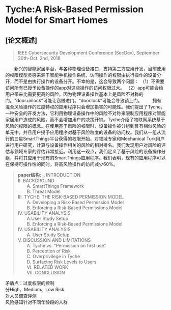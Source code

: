 # Tyche:A Risk-Based Permission Model for Smart Homes
## [论文概述]
> IEEE Cybersecurity Development Conference (SecDev), September 30th-Oct. 2nd, 2018

&emsp;&emsp;新兴的智能家居平台，与各种物理设备接口，支持第三方应用开发，目前使用的权限模型灵感来源于智能手机操作系统，访问操作的权限由执行操作的设备分开，而不是由执行操作的设备分开。不幸的是，这会导致两个问题：
（1）不需要访问所有已授予设备操作的app对这些操作的访问权限过大。
（2）app可能会给用户带来比需要更高的风险，因为物理设备操作基本上是风险不对称的门。"door.unlock"可能让窃贼进门。“door.lock”可能会导致锁上门。
&emsp;&emsp;拥有混合风险操作的过度特权的应用程序只会增加损害的可能性。我们提出了Tyche，一种安全的开发方法，它利用物理设备操作中的风险不对称来限制应用程序对智能家居用户造成的风险，而不会增加用户的决策开销。Tyche介绍了物联网系统基于风险的权限的概念。在使用基于风险的权限时，设备操作被分组到具有相似风险的单元中，并且用户授予应用程序对基于风险粒度的设备的访问权。我们从一组从流行的三星SmartThings平台获得的权限开始，对领域专家和Mechanical Turk用户进行用户研究，计算与设备操作相关的风险的相对排名。我们发现用户对风险的评估与领域专家的评估非常接近。利用这一观点，我们定义了基于风险的设备操作分组，并将其应用于现有的SmartThings应用程序。我们表明，现有的应用程序可以在保持可操作性的同时，将高风险操作的访问减少60%。
>__paper结构:__
>I. INTRODUCTION   
>II. BACKGROUND   
>&emsp;&emsp;A. SmartThings Framework  
>&emsp;&emsp;B. Threat Model   
>III. TYCHE: THE RISK-BASED PERMISSION MODEL   
>&emsp;&emsp;A. Developing a Risk-Based Permission Model   
>&emsp;&emsp;B. Enforcing a Risk-Based Permissions Model   
>IV. USABILITY ANALYSIS  
>&emsp;&emsp;A.User Study Setup  
>&emsp;&emsp;B. Enforcing a Risk-Based Permissions Model     
>IV. USABILITY ANALYSIS   
>&emsp;&emsp;A. User Study Setup  
>V. DISCUSSION AND LIMITATIONS    
>&emsp;&emsp;A. Tyche vs. “Permission on first use”   
>&emsp;&emsp;B. Perception of Risk      
>&emsp;&emsp;C. Overprivilege in Tyche   
>&emsp;&emsp;D. Surfacing Risk Levels to Users   
>&emsp;&emsp;VI. RELATED WORK  
>&emsp;&emsp;VII. CONCLUSION      

矛盾点：过度权限的控制    
分High、Medium、Low Risk   
对人员调查评测    
风险感知针对不同年龄段的人群   

